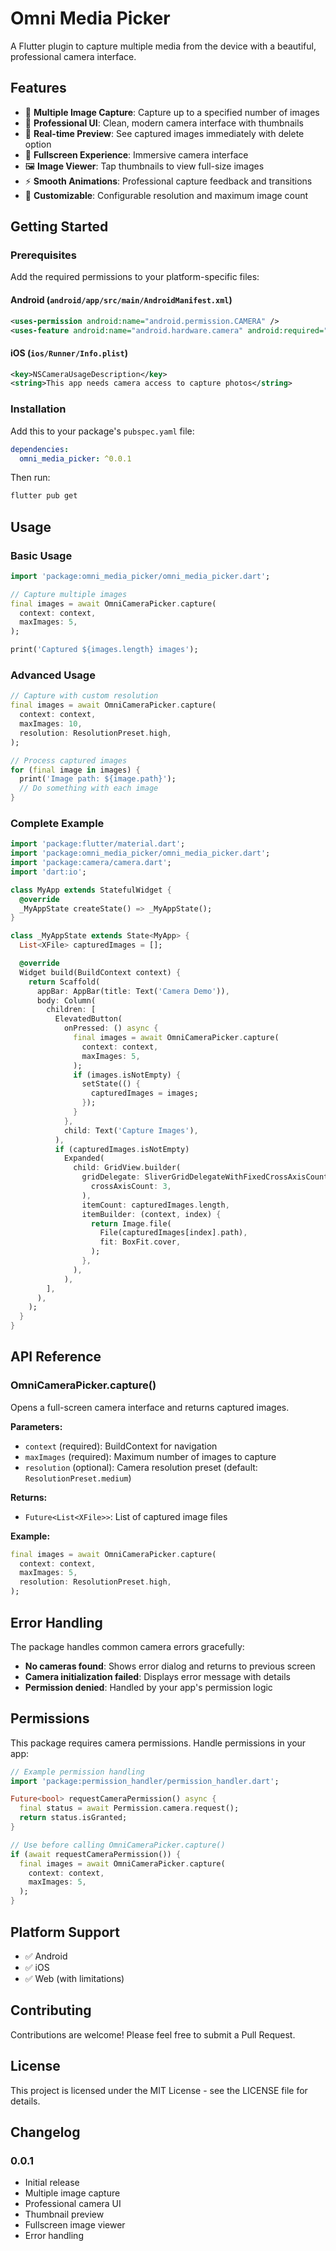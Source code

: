 # Omni Media Picker

A Flutter plugin to capture multiple media from the device with a beautiful, professional camera interface.

## Features

- 📸 **Multiple Image Capture**: Capture up to a specified number of images
- 🎨 **Professional UI**: Clean, modern camera interface with thumbnails
- 🔄 **Real-time Preview**: See captured images immediately with delete option
- 📱 **Fullscreen Experience**: Immersive camera interface
- 🖼️ **Image Viewer**: Tap thumbnails to view full-size images
- ⚡ **Smooth Animations**: Professional capture feedback and transitions
- 🎯 **Customizable**: Configurable resolution and maximum image count

## Getting Started

### Prerequisites

Add the required permissions to your platform-specific files:

#### Android (`android/app/src/main/AndroidManifest.xml`)
```xml
<uses-permission android:name="android.permission.CAMERA" />
<uses-feature android:name="android.hardware.camera" android:required="true" />
```

#### iOS (`ios/Runner/Info.plist`)
```xml
<key>NSCameraUsageDescription</key>
<string>This app needs camera access to capture photos</string>
```

### Installation

Add this to your package's `pubspec.yaml` file:

```yaml
dependencies:
  omni_media_picker: ^0.0.1
```

Then run:
```bash
flutter pub get
```

## Usage

### Basic Usage

```dart
import 'package:omni_media_picker/omni_media_picker.dart';

// Capture multiple images
final images = await OmniCameraPicker.capture(
  context: context,
  maxImages: 5,
);

print('Captured ${images.length} images');
```

### Advanced Usage

```dart
// Capture with custom resolution
final images = await OmniCameraPicker.capture(
  context: context,
  maxImages: 10,
  resolution: ResolutionPreset.high,
);

// Process captured images
for (final image in images) {
  print('Image path: ${image.path}');
  // Do something with each image
}
```

### Complete Example

```dart
import 'package:flutter/material.dart';
import 'package:omni_media_picker/omni_media_picker.dart';
import 'package:camera/camera.dart';
import 'dart:io';

class MyApp extends StatefulWidget {
  @override
  _MyAppState createState() => _MyAppState();
}

class _MyAppState extends State<MyApp> {
  List<XFile> capturedImages = [];

  @override
  Widget build(BuildContext context) {
    return Scaffold(
      appBar: AppBar(title: Text('Camera Demo')),
      body: Column(
        children: [
          ElevatedButton(
            onPressed: () async {
              final images = await OmniCameraPicker.capture(
                context: context,
                maxImages: 5,
              );
              if (images.isNotEmpty) {
                setState(() {
                  capturedImages = images;
                });
              }
            },
            child: Text('Capture Images'),
          ),
          if (capturedImages.isNotEmpty)
            Expanded(
              child: GridView.builder(
                gridDelegate: SliverGridDelegateWithFixedCrossAxisCount(
                  crossAxisCount: 3,
                ),
                itemCount: capturedImages.length,
                itemBuilder: (context, index) {
                  return Image.file(
                    File(capturedImages[index].path),
                    fit: BoxFit.cover,
                  );
                },
              ),
            ),
        ],
      ),
    );
  }
}
```

## API Reference

### OmniCameraPicker.capture()

Opens a full-screen camera interface and returns captured images.

**Parameters:**
- `context` (required): BuildContext for navigation
- `maxImages` (required): Maximum number of images to capture
- `resolution` (optional): Camera resolution preset (default: `ResolutionPreset.medium`)

**Returns:**
- `Future<List<XFile>>`: List of captured image files

**Example:**
```dart
final images = await OmniCameraPicker.capture(
  context: context,
  maxImages: 5,
  resolution: ResolutionPreset.high,
);
```

## Error Handling

The package handles common camera errors gracefully:

- **No cameras found**: Shows error dialog and returns to previous screen
- **Camera initialization failed**: Displays error message with details
- **Permission denied**: Handled by your app's permission logic

## Permissions

This package requires camera permissions. Handle permissions in your app:

```dart
// Example permission handling
import 'package:permission_handler/permission_handler.dart';

Future<bool> requestCameraPermission() async {
  final status = await Permission.camera.request();
  return status.isGranted;
}

// Use before calling OmniCameraPicker.capture()
if (await requestCameraPermission()) {
  final images = await OmniCameraPicker.capture(
    context: context,
    maxImages: 5,
  );
}
```

## Platform Support

- ✅ Android
- ✅ iOS
- ✅ Web (with limitations)

## Contributing

Contributions are welcome! Please feel free to submit a Pull Request.

## License

This project is licensed under the MIT License - see the LICENSE file for details.

## Changelog

### 0.0.1
- Initial release
- Multiple image capture
- Professional camera UI
- Thumbnail preview
- Fullscreen image viewer
- Error handling